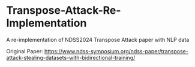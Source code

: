 # Transpose-Attack-Re-Implementation
A re-implementation of NDSS2024 Transpose Attack paper with NLP data

Original Paper:
https://www.ndss-symposium.org/ndss-paper/transpose-attack-stealing-datasets-with-bidirectional-training/
